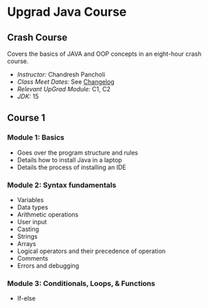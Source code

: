# Upgrad Java Course

## Crash Course
Covers the basics of JAVA and OOP concepts in an eight-hour crash course.
 - *Instructor:* Chandresh Pancholi
 - *Class Meet Dates:* See [Changelog](CHANGELOG.md)
 - *Relevant UpGrad Module:* C1, C2
 - *JDK:* 15

## Course 1
### Module 1: Basics
  - Goes over the program structure and rules
  - Details how to install Java in a laptop
  - Details the process of installing an IDE

### Module 2: Syntax fundamentals
  - Variables
  - Data types 
  - Arithmetic operations
  - User input
  - Casting
  - Strings
  - Arrays
  - Logical operators and their precedence of operation
  - Comments
  - Errors and debugging 
  
### Module 3: Conditionals, Loops, & Functions
  - If-else